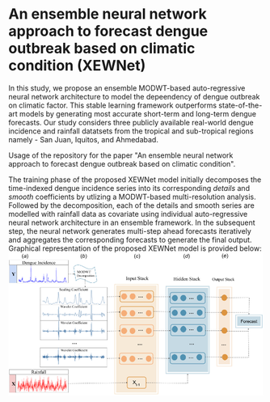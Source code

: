 # An ensemble neural network approach to forecast dengue outbreak based on climatic condition (XEWNet)

In this study, we propose an ensemble MODWT-based auto-regressive neural network architecture to model the depeendency of dengue outbreak on climatic factor. This stable learning framework outperforms state-of-the-art models by generating most accurate short-term and long-term dengue forecasts. Our study considers three publicly available real-world dengue incidence and rainfall datatsets from the tropical and sub-tropical regions namely - San Juan, Iquitos, and Ahmedabad.

Usage of the repository for the paper "An ensemble neural network approach to forecast dengue outbreak based on climatic condition".

The training phase of the proposed XEWNet model initially decomposes the time-indexed dengue incidence series into its corresponding *details* and *smooth* coefficients by utlizing a MODWT-based multi-resolution analysis. Followed by the decomposition, each of the details and smooth series are modelled with rainfall data as covariate using individual auto-regressive neural network architecture in an ensemble framework. In the subsequent step, the neural network generates multi-step ahead forecasts iteratively and aggregates the corresponding forecasts to generate the final output. Graphical representation of the proposed XEWNet model is provided below:
![Model_Img_mod](https://github.com/mad-stat/XEWNet/blob/main/Model/XEWNet_Model.png)

